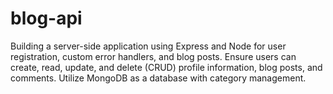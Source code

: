 # blog-api
Building a server-side application using Express and Node for user registration, custom error handlers, and blog posts. Ensure users can create, read, update, and delete (CRUD) profile information, blog posts, and comments. Utilize MongoDB as a database with category management. 
